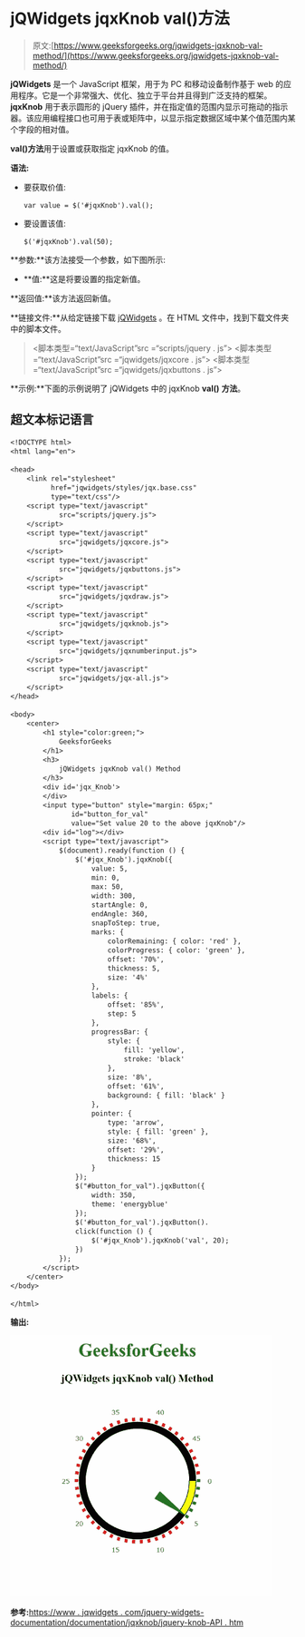 # jQWidgets jqxKnob val()方法

> 原文:[https://www.geeksforgeeks.org/jqwidgets-jqxknob-val-method/](https://www.geeksforgeeks.org/jqwidgets-jqxknob-val-method/)

**jQWidgets** 是一个 JavaScript 框架，用于为 PC 和移动设备制作基于 web 的应用程序。它是一个非常强大、优化、独立于平台并且得到广泛支持的框架。 **jqxKnob** 用于表示圆形的 jQuery 插件，并在指定值的范围内显示可拖动的指示器。该应用编程接口也可用于表或矩阵中，以显示指定数据区域中某个值范围内某个字段的相对值。

**val()方法**用于设置或获取指定 jqxKnob 的值。

**语法:**

*   要获取价值:

    ```
    var value = $('#jqxKnob').val();
    ```

*   要设置该值:

    ```
    $('#jqxKnob').val(50);
    ```

**参数:**该方法接受一个参数，如下图所示:

*   **值:**这是将要设置的指定新值。

**返回值:**该方法返回新值。

**链接文件:**从给定链接下载 [jQWidgets](https://www.jqwidgets.com/download/) 。在 HTML 文件中，找到下载文件夹中的脚本文件。

> <link rel="”stylesheet”" href="”jqwidgets/styles/jqx.base.css”" type="”text/css”">
> <脚本类型=“text/JavaScript”src =“scripts/jquery . js”></script>
> <脚本类型=“text/JavaScript”src =“jqwidgets/jqxcore . js”></script>
> <脚本类型=“text/JavaScript”src =“jqwidgets/jqxbuttons . js”>

**示例:**下面的示例说明了 jQWidgets 中的 jqxKnob **val()** **方法**。

## 超文本标记语言

```
<!DOCTYPE html>
<html lang="en">

<head>
    <link rel="stylesheet" 
          href="jqwidgets/styles/jqx.base.css"
          type="text/css"/>
    <script type="text/javascript" 
            src="scripts/jquery.js">
    </script>
    <script type="text/javascript" 
            src="jqwidgets/jqxcore.js">
    </script>
    <script type="text/javascript" 
            src="jqwidgets/jqxbuttons.js">
    </script>
    <script type="text/javascript" 
            src="jqwidgets/jqxdraw.js">
    </script>
    <script type="text/javascript" 
            src="jqwidgets/jqxknob.js">
    </script>
    <script type="text/javascript" 
            src="jqwidgets/jqxnumberinput.js">
    </script>
    <script type="text/javascript" 
            src="jqwidgets/jqx-all.js">
    </script>
</head>

<body>
    <center>
        <h1 style="color:green;">
            GeeksforGeeks
        </h1>
        <h3>
            jQWidgets jqxKnob val() Method
        </h3>
        <div id='jqx_Knob'>
        </div>
        <input type="button" style="margin: 65px;" 
               id="button_for_val"
               value="Set value 20 to the above jqxKnob"/>
        <div id="log"></div>
        <script type="text/javascript">
            $(document).ready(function () {
                $('#jqx_Knob').jqxKnob({
                    value: 5,
                    min: 0,
                    max: 50,
                    width: 300,
                    startAngle: 0,
                    endAngle: 360,
                    snapToStep: true,
                    marks: {
                        colorRemaining: { color: 'red' },
                        colorProgress: { color: 'green' },
                        offset: '70%',
                        thickness: 5,
                        size: '4%'
                    },
                    labels: {
                        offset: '85%',
                        step: 5
                    },
                    progressBar: {
                        style: {
                            fill: 'yellow',
                            stroke: 'black'
                        },
                        size: '8%',
                        offset: '61%',
                        background: { fill: 'black' }
                    },
                    pointer: {
                        type: 'arrow',
                        style: { fill: 'green' },
                        size: '68%',
                        offset: '29%',
                        thickness: 15
                    }
                });
                $("#button_for_val").jqxButton({
                    width: 350,
                    theme: 'energyblue'
                });
                $('#button_for_val').jqxButton().
                click(function () {
                    $('#jqx_Knob').jqxKnob('val', 20);
                })
            });
        </script>
    </center>
</body>

</html>
```

**输出:**

![](img/f5eb20926744ecb347102996b6a90480.png)

**参考:**[https://www . jqwidgets . com/jquery-widgets-documentation/documentation/jqxknob/jquery-knob-API . htm](https://www.jqwidgets.com/jquery-widgets-documentation/documentation/jqxknob/jquery-knob-api.htm)